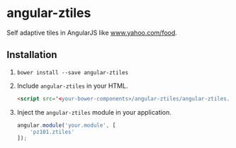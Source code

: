 angular-ztiles
==============

Self adaptive tiles in AngularJS like www.yahoo.com/food.

## Installation

1. `bower install --save angular-ztiles`
2. Include `angular-ztiles` in your HTML.

    ```html
    <script src="<your-bower-components>/angular-ztiles/angular-ztiles.js"></script>
    ```

3. Inject the `angular-ztiles` module in your application.

    ```js
    angular.module('your.module', [
        'pz101.ztiles'
    ]);
